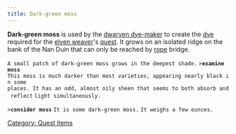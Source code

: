 ```yaml
---
title: Dark-green moss
---
```


**Dark-green moss** is used by the [dwarven
dye-maker](dwarven_dye-maker "wikilink") to create the
[dye](sealed_jug_of_dye "wikilink") required for the [elven
weaver](ancient_weaver "wikilink")'s
[quest](Quest#The_Elven_Weaver "wikilink"). It grows on an isolated
ridge on the bank of the Nan Duin that can only be reached by
[rope](rope "wikilink") bridge.

`A small patch of dark-green moss grows in the deepest shade.`
`>`**`examine moss`**
`This moss is much darker than most varieties, appearing nearly black in some`
`places. It has an odd, almost oily sheen that seems to both absorb and reflect`
`light simultaneously.`

`>`**`consider moss`**
`It is some dark-green moss.`
`It weighs a few ounces.`

[Category: Quest items](Category:_Quest_items "wikilink")